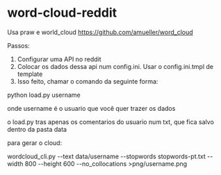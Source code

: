 # word-cloud-reddit

Usa praw e world_cloud https://github.com/amueller/word_cloud

Passos:

1) Configurar uma API no reddit
2) Colocar os dados dessa api num config.ini. Usar o config.ini.tmpl de template
3) Isso feito, chamar o comando da seguinte forma:

python load.py username

onde username é o usuario que você quer trazer os dados

o load.py tras apenas os comentarios do usuario num txt, que fica salvo dentro da pasta data

para gerar o cloud:

wordcloud_cli.py --text data/username --stopwords stopwords-pt.txt --width 800 --height 600  --no_collocations >png/username.png
